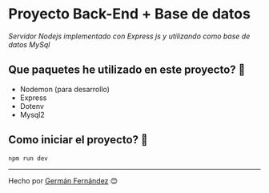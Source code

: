 # Proyecto Back-End + Base de datos

_Servidor Nodejs implementado con Express js y utilizando como base de datos MySql_

## Que paquetes he utilizado en este proyecto? 🔧
* Nodemon (para desarrollo)
* Express
* Dotenv
* Mysql2

## Como iniciar el proyecto? 👷
`npm run dev` 

---
Hecho por [Germán Fernández](https://github.com/GeerDev) 😊 